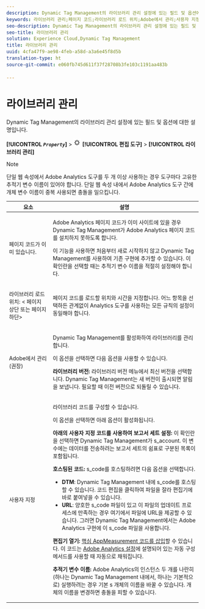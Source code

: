 ```yaml
---
description: Dynamic Tag Management의 라이브러리 관리 설정에 있는 필드 및 옵션에 대한 설명입니다.
keywords: 라이브러리 관리;페이지 코드;라이브러리 로드 위치;Adobe에서 관리;사용자 지정;호스팅된 코드;호스팅된 s_code
seo-description: Dynamic Tag Management의 라이브러리 관리 설정에 있는 필드 및 옵션에 대한 설명입니다.
seo-title: 라이브러리 관리
solution: Experience Cloud,Dynamic Tag Management
title: 라이브러리 관리
uuid: 4cfa47f9-ae98-4feb-a58d-a3a6e45f8d5b
translation-type: ht
source-git-commit: e060fb745d611f37f28708b3fe103c1191aa483b

---
```



# 라이브러리 관리

Dynamic Tag Management의 라이브러리 관리 설정에 있는 필드 및 옵션에 대한 설명입니다.

**[!UICONTROL *`Property`*]** &gt; ![](assets/settings_gear.png) **[!UICONTROL 편집 도구]** &gt; **[!UICONTROL 라이브러리 관리]**

>[!NOTE]
>
>단일 웹 속성에서 Adobe Analytics 도구를 두 개 이상 사용하는 경우 도구마다 고유한 추적기 변수 이름이 있어야 합니다. 단일 웹 속성 내에서 Adobe Analytics 도구 간에 개체 변수 이름이 중복 사용되면 충돌을 일으킵니다.

<table id="table_2758C770C91B4025AD74009B360D71F7"> 
 <thead> 
  <tr> 
   <th colname="col1" class="entry"> 요소 </th> 
   <th colname="col2" class="entry"> 설명 </th> 
  </tr> 
 </thead>
 <tbody> 
  <tr> 
   <td colname="col1"> <p>페이지 코드가 이미 있습니다. </p> </td> 
   <td colname="col2"> <p> <span class="keyword">Adobe Analytics</span> 페이지 코드가 이미 사이트에 있을 경우 Dynamic Tag Management가 Adobe Analytics 페이지 코드를 설치하지 못하도록 합니다. </p> <p>이 기능을 사용하면 처음부터 새로 시작하지 않고 Dynamic Tag Management를 사용하여 기존 구현에 추가할 수 있습니다. 이 확인란을 선택할 때는 추적기 변수 이름을 적절히 설정해야 합니다. </p> </td> 
  </tr> 
  <tr> 
   <td colname="col1"> <p>라이브러리 로드 위치: &lt;<span class="term"> 페이지 상단</span> 또는 <span class="term"> 페이지 하단</span>&gt; </p> </td> 
   <td colname="col2"> <p>페이지 코드를 로드할 위치와 시간을 지정합니다. 어느 항목을 선택하든 관계없이 Analytics 도구를 사용하는 모든 규칙의 설정이 동일해야 합니다. </p> </td> 
  </tr> 
  <tr> 
   <td colname="col1"> <p>Adobe에서 관리(권장) </p> </td> 
   <td colname="col2"> <p>Dynamic Tag Management를 활성화하여 라이브러리를 관리합니다. </p> <p>이 옵션을 선택하면 다음 옵션을 사용할 수 있습니다. </p> <p> <b>라이브러리 버전: </b><span class="wintitle">라이브러리 버전</span> 메뉴에서 최신 버전을 선택합니다. Dynamic Tag Management는 새 버전이 출시되면 알림을 보냅니다. 필요할 때 이전 버전으로 되돌릴 수 있습니다. </p> </td> 
  </tr> 
  <tr> 
   <td colname="col1"> <p> 사용자 지정 </p> </td> 
   <td colname="col2"> <p>라이브러리 코드를 구성할 수 있습니다. </p> <p>이 옵션을 선택하면 아래 옵션이 활성화됩니다. </p> <p> <b>아래의 사용자 지정 코드를 사용하여 보고서 세트 설정: </b>이 확인란을 선택하면 Dynamic Tag Management가 <span class="varname"> s_account</span>. 이 변수에는 데이터를 전송하려는 보고서 세트의 쉼표로 구분된 목록이 포함됩니다. </p> <p> <b>호스팅된 코드: </b><span class="filepath">s_code</span>를 호스팅하려면 다음 옵션을 선택합니다. </p> 
    <ul id="ul_FC395283365A4BBAA8A5FE5871D16EC6"> 
     <li id="li_36D733C533CE40F1868309130551D4DE"> <b>DTM</b>: Dynamic Tag Management 내에 <span class="filepath">s_code</span>를 호스팅할 수 있습니다. <span class="uicontrol">코드 편집</span>을 클릭하여 파일을 잘라 편집기에 바로 붙여넣을 수 있습니다. </li> 
     <li id="li_A64734C66D254079A5E16DC8DBEDA3F6"> <b>URL</b>: 양호한 <span class="filepath">s_code</span> 파일이 있고 이 파일의 업데이트 프로세스에 만족하는 경우 여기에서 파일에 URL을 제공할 수 있습니다. 그러면 Dynamic Tag Management에서는 <span class="filepath">Adobe Analytics</span> 구현에 이 <span class="keyword">s_code</span> 파일을 사용합니다. </li> 
    </ul> <p> <b>편집기 열기: </b><a href="../../../implement/c-implement-with-dtm/c-aa-tool/t-appmeasurement-code.md#task_068D72664B2743359A64ADB8692D3658" format="dita" scope="local">핵심 AppMeasurement 코드를 삽입</a>할 수 있습니다. 이 코드는 <a href="../../../implement/c-implement-with-dtm/c-aa-tool/analytics-dtm.md#concept_FBA6679A0B79490F8296437F11E5E4F8" format="dita" scope="local"> Adobe Analytics 설정</a>에 설명되어 있는 자동 구성 메서드를 사용할 때 자동으로 채워집니다. </p> <p> <b>추적기 변수 이름: </b><span class="keyword">Adobe Analytics</span>의 인스턴스 두 개를 나란히(하나는 Dynamic Tag Management 내에서, 하나는 기본적으로) 실행하려는 경우 기본 <span class="term">s</span> 개체의 이름을 바꿀 수 있습니다. 개체의 이름을 변경하면 충돌을 피할 수 있습니다. </p> </td> 
  </tr> 
 </tbody> 
</table>

